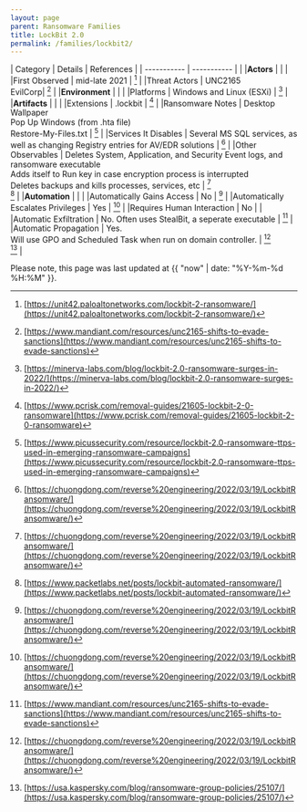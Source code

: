 ```yaml
---
layout: page
parent: Ransomware Families
title: LockBit 2.0
permalink: /families/lockbit2/
---
```


| Category | Details | References | 
| ----------- | ----------- | | 
|**Actors** | | |
|First Observed | mid-late 2021 | [^1] |
|Threat Actors | UNC2165<br>EvilCorp| [^2] |
|**Environment** | | |
|Platforms | Windows and Linux (ESXi) | [^3] |
|**Artifacts** | | |
|Extensions | .lockbit | [^4] |
|Ransomware Notes | Desktop Wallpaper<br>Pop Up Windows (from .hta file)<br>Restore-My-Files.txt | [^5] |
|Services It Disables | Several MS SQL services, as well as changing Registry entries for AV/EDR solutions | [^6] |
|Other Observables | Deletes System, Application, and Security Event logs, and ransomware executable<br>Adds itself to Run key in case encryption process is interrupted<br>Deletes backups and kills processes, services, etc | [^6]<br>[^7] |
|**Automation** | | |
|Automatically Gains Access | No | [^6] |
|Automatically Escalates Privileges | Yes | [^6] |
|Requires Human Interaction | No | |
|Automatic Exfiltration | No. Often uses StealBit, a seperate executable | [^2] |
|Automatic Propagation | Yes.<br>Will use GPO and Scheduled Task when run on domain controller. | [^6]<br>[^9] |



[^1]: [https://unit42.paloaltonetworks.com/lockbit-2-ransomware/](https://unit42.paloaltonetworks.com/lockbit-2-ransomware/)
[^2]: [https://www.mandiant.com/resources/unc2165-shifts-to-evade-sanctions](https://www.mandiant.com/resources/unc2165-shifts-to-evade-sanctions)
[^3]: [https://minerva-labs.com/blog/lockbit-2.0-ransomware-surges-in-2022/](https://minerva-labs.com/blog/lockbit-2.0-ransomware-surges-in-2022/)
[^4]: [https://www.pcrisk.com/removal-guides/21605-lockbit-2-0-ransomware](https://www.pcrisk.com/removal-guides/21605-lockbit-2-0-ransomware)
[^5]: [https://www.picussecurity.com/resource/lockbit-2.0-ransomware-ttps-used-in-emerging-ransomware-campaigns](https://www.picussecurity.com/resource/lockbit-2.0-ransomware-ttps-used-in-emerging-ransomware-campaigns)
[^6]: [https://chuongdong.com/reverse%20engineering/2022/03/19/LockbitRansomware/](https://chuongdong.com/reverse%20engineering/2022/03/19/LockbitRansomware/)
[^7]: [https://www.packetlabs.net/posts/lockbit-automated-ransomware/](https://www.packetlabs.net/posts/lockbit-automated-ransomware/)
[^8]: [https://www.trendmicro.com/en_us/research/21/h/lockbit-resurfaces-with-version-2-0-ransomware-detections-in-chi.html](https://www.trendmicro.com/en_us/research/21/h/lockbit-resurfaces-with-version-2-0-ransomware-detections-in-chi.html)
[^9]: [https://usa.kaspersky.com/blog/ransomware-group-policies/25107/](https://usa.kaspersky.com/blog/ransomware-group-policies/25107/)

Please note, this page was last updated at {{ "now" | date: "%Y-%m-%d %H:%M" }}.
